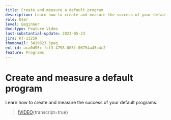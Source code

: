 ```yaml
---
title: Create and measure a default program
description: Learn how to create and measure the success of your default programs.
role: User
level: Beginner
doc-type: Feature Video
last-substantial-update: 2023-05-23
jira: KT-13259
thumbnail: 3419623.jpeg
exl-id: aca0d55c-fcf3-4758-805f-06754a45c4c2
feature: Programs
---
```

# Create and measure a default program

Learn how to create and measure the success of your default programs.

>[!VIDEO](https://video.tv.adobe.com/v/3419623/?learn=on){transcript=true}
